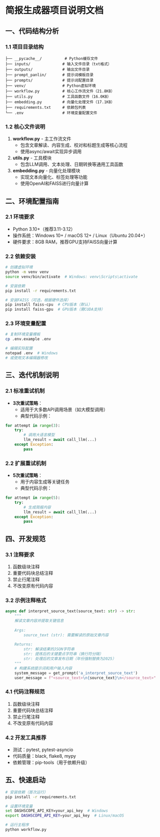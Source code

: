 # 简报生成器项目说明文档

## 一、代码结构分析

### 1.1 项目目录结构
```
├── __pycache__/          # Python缓存文件
├── inputs/              # 输入文件目录（txt格式）
├── outputs/             # 输出文件目录
├── prompt_panlin/       # 提示词模板目录
├── prompts/             # 提示词配置目录
├── venv/                # Python虚拟环境
├── workflow.py          # 核心工作流文件（21.8KB）
├── utils.py             # 工具函数文件（16.0KB）
├── embedding.py         # 向量化处理文件（17.1KB）
├── requirements.txt     # 依赖包列表
└── .env                 # 环境变量配置文件
```

### 1.2 核心文件说明
1. **workflow.py** - 主工作流文件
   - 包含文章解读、内容生成、校对和标题生成等核心流程
   - 使用async/await实现异步调用
2. **utils.py** - 工具模块
   - 包含LLM调用、文本处理、日期转换等通用工具函数
3. **embedding.py** - 向量化处理模块
   - 实现文本向量化、标签处理等功能
   - 使用OpenAI和FAISS进行向量计算

## 二、环境配置指南

### 2.1 环境要求
- Python 3.10+（推荐3.11-3.12）
- 操作系统：Windows 10+ / macOS 12+ / Linux（Ubuntu 20.04+）
- 硬件要求：8GB RAM，推荐GPU支持FAISS向量计算

### 2.2 依赖安装
```bash
# 创建虚拟环境
python -m venv venv
source venv/bin/activate  # Windows: venv\Scripts\activate

# 安装依赖
pip install -r requirements.txt

# 安装FAISS（可选，根据硬件选择）
pip install faiss-cpu  # CPU版本（默认）
pip install faiss-gpu  # GPU版本（需CUDA支持）
```

### 2.3 环境变量配置
```bash
# 复制环境变量模板
cp .env.example .env

# 编辑实际配置
notepad .env  # Windows
# 或使用文本编辑器修改
```

## 三、迭代机制说明

### 2.1 标准重试机制
- **3次重试策略**：
  - 适用于大多数API调用场景（如大模型调用）
  - 典型代码示例：
```python
for attempt in range(3):
    try:
        # 调用大语言模型
        llm_result = await call_llm(...)
    except Exception:
        pass
```

### 2.2 扩展重试机制
- **5次重试策略**：
  - 用于内容生成等关键任务
  - 典型代码示例：
```python
for attempt in range(5):
    try:
        # 生成简报内容
        llm_result = await call_llm(...)
    except Exception:
        pass
```

## 四、开发规范

### 3.1 注释要求
1. 函数级块注释
2. 重要代码块总结注释
3. 禁止行尾注释
4. 不改变原有代码内容

### 3.2 示例注释格式
```python
async def interpret_source_text(source_text: str) -> str:
    """
    解读文章内容并提取关键信息
    
    Args:
        source_text (str): 需要解读的原始文章内容
    
    Returns:
        str: 解读结果的JSON字符串
        str: 提炼后的关键要点字符串（换行符分隔）
        str: 处理后的文章发布日期（年份强制替换为2025）
    """
    # 构建系统提示词和用户输入内容
    system_message = get_prompt('a_interpret_source_text')
    user_message = f"<source_text>\n{source_text}\n</source_text>"
```

### 4.1 代码注释规范
1. 函数级块注释
2. 重要代码块总结注释
3. 禁止行尾注释
4. 不改变原有代码内容

### 4.2 开发工具推荐
- 测试：pytest, pytest-asyncio
- 代码质量：black, flake8, mypy
- 依赖管理：pip-tools（用于依赖升级）

## 五、快速启动
```bash
# 安装依赖（首次运行）
pip install -r requirements.txt

# 设置环境变量
set DASHSCOPE_API_KEY=your_api_key  # Windows
export DASHSCOPE_API_KEY=your_api_key  # Linux/macOS

# 运行主程序
python workflow.py
```